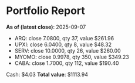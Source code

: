 # Portfolio Report
**As of (latest close)**: 2025-09-07

- ARQ: close 7.0800, qty 37, value $261.96
- UPXI: close 6.0400, qty 8, value $48.32
- SERV: close 10.0000, qty 26, value $260.00
- MYOMO: close 0.9978, qty 350, value $349.23
- CABA: close 1.7000, qty 112, value $190.40

Cash: $4.03
**Total value**: $1113.94